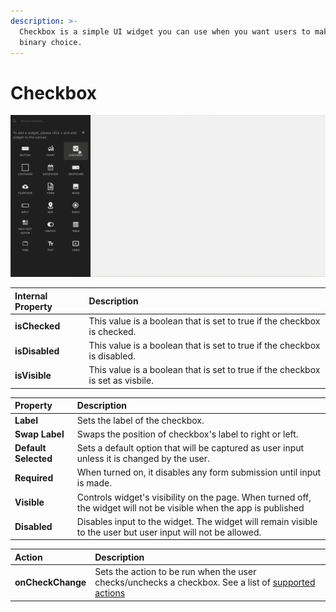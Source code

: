 ```yaml
---
description: >-
  Checkbox is a simple UI widget you can use when you want users to make a
  binary choice.
---
```


# Checkbox

![Click to expand](../.gitbook/assets/checkbox.gif)

| Internal Property | Description |
| :--- | :--- |
| **isChecked** | This value is a boolean that is set to true if the checkbox is checked.  |
| **isDisabled** | This value is a boolean that is set to true if the checkbox is disabled.  |
| **isVisible** | This value is a boolean that is set to true if the checkbox is set as visbile.  |

| Property | Description |
| :--- | :--- |
| **Label** | Sets the label of the checkbox. |
| **Swap Label** | Swaps the position of checkbox's label to right or left. |
| **Default Selected** | Sets a default option that will be captured as user input unless it is changed by the user. |
| **Required** | When turned on, it disables any form submission until input is made.  |
| **Visible** | Controls widget's visibility on the page. When turned off, the widget will not be visible when the app is published  |
| **Disabled** | Disables input to the widget. The widget will remain visible to the user but user input will not be allowed.  |


| Action | Description |
| :--- | :--- |
| **onCheckChange** | Sets the action to be run when the user checks/unchecks a checkbox. See a list of [supported actions](../core-concepts/writing-code/appsmith-framework.md) |

